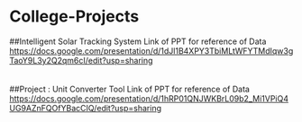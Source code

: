 # College-Projects

##Intelligent Solar Tracking System
Link of PPT for reference of Data
https://docs.google.com/presentation/d/1dJl1B4XPY3TbiMLtWFYTMdIqw3gTaoY9L3y2Q2qm6cI/edit?usp=sharing
<br><br>
<br>
##Project : Unit Converter Tool
Link of PPT for reference of Data https://docs.google.com/presentation/d/1hRP01QNJWKBrL09b2_Mi1VPiQ4UG9AZnFQOfYBacCIQ/edit?usp=sharing
